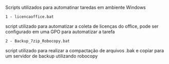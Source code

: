 Scripts utilizados para automatinar taredas em ambiente Windows

    1 - licencaoffice.bat
script utilizado para automatizar a coleta de licenças do office, pode ser configurado em uma GPO para automatizar a tarefa

    2 - Backup_7zip_Robocopy.bat
script utilizado para realizar a compactação de arquivos .bak e copiar para um servidor de backup utilizando robocopy
